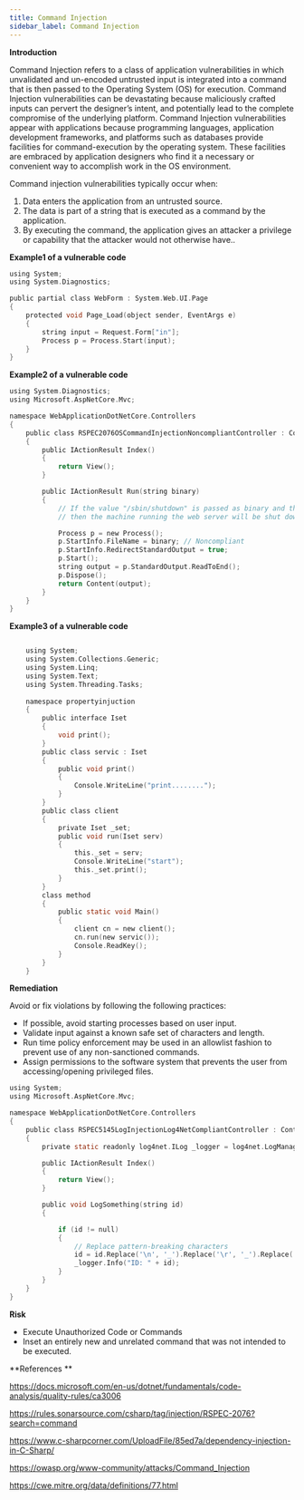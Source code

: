 ```yaml
---
title: Command Injection
sidebar_label: Command Injection
---
```




**Introduction**
<p>Command Injection refers to a class of application vulnerabilities in which unvalidated and un-encoded untrusted input is integrated into a command that is then passed to the Operating System (OS) for execution.  Command Injection vulnerabilities can be devastating because maliciously crafted inputs can pervert the designer’s intent, and potentially lead to the complete compromise of the underlying platform.  Command Injection vulnerabilities appear with applications because programming languages, application development frameworks, and platforms such as databases provide facilities for command-execution by the operating system.  These facilities are embraced by application designers who find it a necessary or convenient way to accomplish work in the OS environment.</p>
<p>Command injection vulnerabilities typically occur when:</p>
<ol> 
<li>Data enters the application from an untrusted source.</li>
<li>The data is part of a string that is executed as a command by the application.</li>
<li>By executing the command, the application gives an attacker a privilege or capability that the attacker would not otherwise have..</li>
</ol>


**Example1 of a vulnerable code**

```c
using System;
using System.Diagnostics;

public partial class WebForm : System.Web.UI.Page
{
    protected void Page_Load(object sender, EventArgs e)
    {
        string input = Request.Form["in"];
        Process p = Process.Start(input);
    }
}
```

**Example2 of a vulnerable code**

```c
using System.Diagnostics;
using Microsoft.AspNetCore.Mvc;

namespace WebApplicationDotNetCore.Controllers
{
    public class RSPEC2076OSCommandInjectionNoncompliantController : Controller
    {
        public IActionResult Index()
        {
            return View();
        }

        public IActionResult Run(string binary)
        {
            // If the value "/sbin/shutdown" is passed as binary and the web server is running as root,
            // then the machine running the web server will be shut down and become unavailable for future requests

            Process p = new Process();
            p.StartInfo.FileName = binary; // Noncompliant
            p.StartInfo.RedirectStandardOutput = true;
            p.Start();
            string output = p.StandardOutput.ReadToEnd();
            p.Dispose();
            return Content(output);
        }
    }
}
```

**Example3 of a vulnerable code**

```c

    using System;
    using System.Collections.Generic;
    using System.Linq;
    using System.Text;
    using System.Threading.Tasks;
      
    namespace propertyinjuction
    {  
        public interface Iset
        {
            void print();      
        }
        public class servic : Iset
        {
            public void print()
            {  
                Console.WriteLine("print........");          
            }      
        }
        public class client
        {
            private Iset _set;
            public void run(Iset serv)
            {  
                this._set = serv;
                Console.WriteLine("start");
                this._set.print();
            }      
        }
        class method
        {
            public static void Main()
            {
                client cn = new client();
                cn.run(new servic());
                Console.ReadKey();         
            }
        }
    }
```


**Remediation**

Avoid or fix violations by following the following practices:
<ul>
<li>If possible, avoid starting processes based on user input.</li>
<li>Validate input against a known safe set of characters and length.</li>
<li>Run time policy enforcement may be used in an allowlist fashion to prevent use of any non-sanctioned commands.</li>
<li>Assign permissions to the software system that prevents the user from accessing/opening privileged files.</li>
</ul>

```c
using System;
using Microsoft.AspNetCore.Mvc;

namespace WebApplicationDotNetCore.Controllers
{
    public class RSPEC5145LogInjectionLog4NetCompliantController : Controller
    {
        private static readonly log4net.ILog _logger = log4net.LogManager.GetLogger(System.Reflection.MethodBase.GetCurrentMethod().DeclaringType);

        public IActionResult Index()
        {
            return View();
        }

        public void LogSomething(string id)
        {

            if (id != null)
            {
                // Replace pattern-breaking characters
                id = id.Replace('\n', '_').Replace('\r', '_').Replace('\t', '_');
                _logger.Info("ID: " + id);
            }
        }
    }
}
```

**Risk**
<ul>
	<li>Execute Unauthorized Code or Commands</li>
	<li>Inset an entirely new and unrelated command that was not intended to be executed.</li>
</ul>

**References **

https://docs.microsoft.com/en-us/dotnet/fundamentals/code-analysis/quality-rules/ca3006

https://rules.sonarsource.com/csharp/tag/injection/RSPEC-2076?search=command

https://www.c-sharpcorner.com/UploadFile/85ed7a/dependency-injection-in-C-Sharp/

https://owasp.org/www-community/attacks/Command_Injection

https://cwe.mitre.org/data/definitions/77.html
